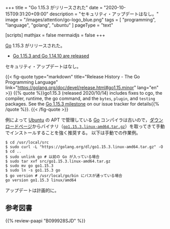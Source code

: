 +++
title = "Go 1.15.3 がリリースされた"
date =  "2020-10-15T09:31:20+09:00"
description = "セキュリティ・アップデートはなし。"
image = "/images/attention/go-logo_blue.png"
tags  = [ "programming", "language", "golang", "ubuntu" ]
pageType = "text"

[scripts]
  mathjax = false
  mermaidjs = false
+++

[Go] 1.15.3 がリリースされた。

- [Go 1.15.3 and Go 1.14.10 are released](https://groups.google.com/g/golang-announce/c/bup-f6zmruk)

セキュリティ・アップデートはなし。

{{< fig-quote type="markdown" title="Release History - The Go Programming Language" link="https://golang.org/doc/devel/release.html#go1.15.minor" lang="en" >}}
{{% quote %}}go1.15.3 (released 2020/10/14) includes fixes to cgo, the compiler, runtime, the go command, and the `bytes`, `plugin`, and `testing` packages. See the [Go 1.15.3 milestone](https://github.com/golang/go/issues?q=milestone%3AGo1.15.3+label%3ACherryPickApproved) on our issue tracker for details{{% /quote %}}.
{{< /fig-quote >}}

例によって [Ubuntu] の APT で管理している [Go] コンパイラは古いので，[ダウンロードページ](https://golang.org/dl/ "Downloads - The Go Programming Language")からバイナリ（[`go1.15.3.linux-amd64.tar.gz`](https://golang.org/dl/go1.15.3.linux-amd64.tar.gz)）を取ってきて手動でインストールすることを強く推奨する。
以下は手動での作業例。

```text
$ cd /usr/local/src
$ sudo curl -L "https://golang.org/dl/go1.15.3.linux-amd64.tar.gz" -O
$ cd ..
$ sudo unlink go # 以前の Go が入っている場合
$ sudo tar xvf src/go1.15.3.linux-amd64.tar.gz
$ sudo mv go go1.15.3
$ sudo ln -s go1.15.3 go
$ go version # /usr/local/go/bin にパスが通っている場合
go version go1.15.3 linux/amd64
```

アップデートは計画的に。

[Go]: https://golang.org/ "The Go Programming Language"
[Ubuntu]: https://www.ubuntu.com/ "The leading operating system for PCs, IoT devices, servers and the cloud | Ubuntu"

## 参考図書

{{% review-paapi "B099928SJD" %}} <!-- プログラミング言語Go -->
